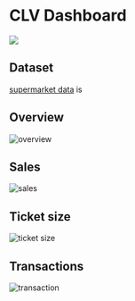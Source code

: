 # CLV Dashboard

[![](https://img.shields.io/badge/-Power--BI-yellow)](https://powerbi.microsoft.com/en-au/)

## Dataset
[supermarket data](https://github.com/NittyNice/BADS7105-CRM-Analytics/blob/main/data/Supermarket%20Data.csv) is


## Overview
![overview]('./img/dashboard_overview.png)

## Sales
![sales]('./img/dashboard_sales.png)

## Ticket size
![ticket size]('./img/dashboard_ticket_size.png)

## Transactions
![transaction]('./img/dashboard_transaction.png)


